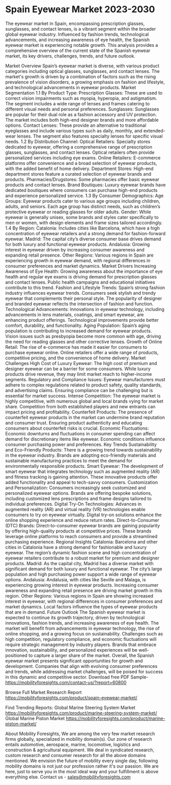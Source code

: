 # Spain Eyewear Market 2023-2030

The eyewear market in Spain, encompassing prescription glasses, sunglasses, and contact lenses, is a vibrant segment within the broader global eyewear industry. Influenced by fashion trends, technological advancements, and increasing awareness of eye health, the Spanish eyewear market is experiencing notable growth. This analysis provides a comprehensive overview of the current state of the Spanish eyewear market, its key drivers, challenges, trends, and future outlook.

Market Overview
Spain’s eyewear market is diverse, with various product categories including optical glasses, sunglasses, and contact lenses. The market's growth is driven by a combination of factors such as the rising prevalence of vision disorders, a growing emphasis on fashion and lifestyle, and technological advancements in eyewear products.
Market Segmentation
1.1 By Product Type:
Prescription Glasses: These are used to correct vision impairments such as myopia, hyperopia, and astigmatism. The segment includes a wide range of lenses and frames catering to different visual needs and personal preferences.
Sunglasses: Sunglasses are popular for their dual role as a fashion accessory and UV protection. The market includes both high-end designer brands and more affordable options.
Contact Lenses: These provide an alternative to traditional eyeglasses and include various types such as daily, monthly, and extended-wear lenses. The segment also features specialty lenses for specific visual needs.
1.2 By Distribution Channel:
Optical Retailers: Specialty stores dedicated to eyewear, offering a comprehensive range of prescription glasses, sunglasses, and contact lenses. Optical retailers often provide personalized services including eye exams.
Online Retailers: E-commerce platforms offer convenience and a broad selection of eyewear products, with the added benefit of home delivery.
Department Stores: High-end department stores feature a curated selection of eyewear brands and products.
Pharmacies/Drugstores: Some pharmacies offer basic eyewear products and contact lenses.
Brand Boutiques: Luxury eyewear brands have dedicated boutiques where consumers can purchase high-end products and experience personalized service.
1.3 By Consumer Demographics:
Age Groups: Eyewear products cater to various age groups including children, adults, and seniors. Each age group has distinct needs, such as children’s protective eyewear or reading glasses for older adults.
Gender: While eyewear is generally unisex, some brands and styles cater specifically to men or women, with design elements and frame sizes tailored accordingly.
1.4 By Region:
Catalonia: Includes cities like Barcelona, which have a high concentration of eyewear retailers and a strong demand for fashion-forward eyewear.
Madrid: The capital city’s diverse consumer base drives demand for both luxury and functional eyewear products.
Andalusia: Growing interest in eyewear driven by increasing consumer awareness and expanding retail presence.
Other Regions: Various regions in Spain are experiencing growth in eyewear demand, with regional differences in consumer preferences and market dynamics.
Market Drivers
Increasing Awareness of Eye Health: Growing awareness about the importance of eye health and regular eye exams is driving demand for prescription glasses and contact lenses. Public health campaigns and educational initiatives contribute to this trend.
Fashion and Lifestyle Trends: Spain’s strong fashion industry influences eyewear trends. Consumers seek stylish and trendy eyewear that complements their personal style. The popularity of designer and branded eyewear reflects the intersection of fashion and function.
Technological Advancements: Innovations in eyewear technology, including advancements in lens materials, coatings, and smart eyewear, are enhancing product offerings. Technological improvements provide better comfort, durability, and functionality.
Aging Population: Spain’s aging population is contributing to increased demand for eyewear products. Vision issues such as presbyopia become more common with age, driving the need for reading glasses and other corrective lenses.
Growth of Online Retail: The rise of e-commerce has made it easier for consumers to purchase eyewear online. Online retailers offer a wide range of products, competitive pricing, and the convenience of home delivery.
Market Challenges
High Cost of Luxury Eyewear: The high cost of premium and designer eyewear can be a barrier for some consumers. While luxury products drive revenue, they may limit market reach to higher-income segments.
Regulatory and Compliance Issues: Eyewear manufacturers must adhere to complex regulations related to product safety, quality standards, and advertising claims. Ensuring compliance can be challenging but is essential for market success.
Intense Competition: The eyewear market is highly competitive, with numerous global and local brands vying for market share. Competition from both established players and new entrants can impact pricing and profitability.
Counterfeit Products: The presence of counterfeit eyewear products in the market can undermine brand reputation and consumer trust. Ensuring product authenticity and educating consumers about counterfeit risks is crucial.
Economic Fluctuations: Economic downturns and fluctuations in consumer spending can affect demand for discretionary items like eyewear. Economic conditions influence consumer purchasing power and preferences.
Key Trends
Sustainability and Eco-Friendly Products: There is a growing trend towards sustainability in the eyewear industry. Brands are adopting eco-friendly materials and sustainable manufacturing practices to meet the demand for environmentally responsible products.
Smart Eyewear: The development of smart eyewear that integrates technology such as augmented reality (AR) and fitness tracking is gaining attention. These innovative products offer added functionality and appeal to tech-savvy consumers.
Customization and Personalization: Consumers increasingly seek customized and personalized eyewear options. Brands are offering bespoke solutions, including customized lens prescriptions and frame designs tailored to individual preferences.
Digital Try-On Technologies: Advances in augmented reality (AR) and virtual reality (VR) technologies enable consumers to try on eyewear virtually. Digital try-on solutions enhance the online shopping experience and reduce return rates.
Direct-to-Consumer (DTC) Brands: Direct-to-consumer eyewear brands are gaining popularity by offering high-quality products at competitive prices. These brands leverage online platforms to reach consumers and provide a streamlined purchasing experience.
Regional Insights
Catalonia: Barcelona and other cities in Catalonia have a strong demand for fashionable and luxury eyewear. The region’s dynamic fashion scene and high concentration of eyewear retailers contribute to a robust market for premium and designer products.
Madrid: As the capital city, Madrid has a diverse market with significant demand for both luxury and functional eyewear. The city’s large population and high purchasing power support a wide range of eyewear options.
Andalusia: Andalusia, with cities like Seville and Malaga, is experiencing growing interest in eyewear products. Increasing consumer awareness and expanding retail presence are driving market growth in this region.
Other Regions: Various regions in Spain are showing increased interest in eyewear, with regional differences in consumer preferences and market dynamics. Local factors influence the types of eyewear products that are in demand.
Future Outlook
The Spanish eyewear market is expected to continue its growth trajectory, driven by technological innovations, fashion trends, and increasing awareness of eye health. The market will benefit from advancements in eyewear technology, the rise of online shopping, and a growing focus on sustainability.
Challenges such as high competition, regulatory compliance, and economic fluctuations will require strategic management by industry players. Brands that embrace innovation, sustainability, and personalized experiences will be well-positioned to capture a larger share of the market.
Overall, the Spanish eyewear market presents significant opportunities for growth and development. Companies that align with evolving consumer preferences and trends, while addressing market challenges, will be poised for success in this dynamic and competitive sector.
Download free PDF Sample-https://mobilityforesights.com/contact-us/?report=60800



Browse Full Market Research Report 
https://mobilityforesights.com/product/spain-eyewear-market/

Find Trending Reports:
Global Marine Steering System Market
https://mobilityforesights.com/product/marine-steering-system-market/
Global Marine Piston Market
https://mobilityforesights.com/product/marine-piston-market/





About Mobility Foresights,
We are among the very few market research firms globally, specialized in mobility domain(s). Our zone of research entails automotive, aerospace, marine, locomotive, logistics and construction & agricultural equipment. We deal in syndicated research, custom research and consumer research for all the above domains mentioned.
We envision the future of mobility every single day, following mobility domains is not just our profession rather it's our passion. We are here, just to serve you in the most ideal way and your fulfillment is above everything else. Contact us -  sales@mobilityforesights.com 
